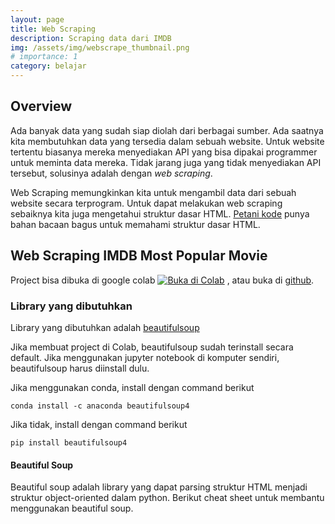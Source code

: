 ```yaml
---
layout: page
title: Web Scraping
description: Scraping data dari IMDB
img: /assets/img/webscrape_thumbnail.png
# importance: 1
category: belajar
---
```


## Overview

Ada banyak data yang sudah siap diolah dari berbagai sumber. Ada saatnya kita membutuhkan data yang tersedia dalam sebuah website. Untuk website tertentu biasanya mereka menyediakan API yang bisa dipakai programmer untuk meminta data mereka. Tidak jarang juga yang tidak menyediakan API tersebut, solusinya adalah dengan *web scraping*.

Web Scraping memungkinkan kita untuk mengambil data dari sebuah website secara terprogram. Untuk dapat melakukan web scraping sebaiknya kita juga mengetahui struktur dasar HTML. [Petani kode](https://www.petanikode.com/tutorial/html/) punya bahan bacaan bagus untuk memahami struktur dasar HTML.

## Web Scraping IMDB Most Popular Movie

Project bisa dibuka di google colab [![Buka di Colab](https://colab.research.google.com/assets/colab-badge.svg)](https://colab.research.google.com/github/dssc-unmul/web-scraping/blob/main/webscrape.ipynb)
, atau buka di [github](https://github.com/dssc-unmul/web-scraping/blob/main/webscrape.ipynb).

### Library yang dibutuhkan

Library yang dibutuhkan adalah [beautifulsoup](https://pypi.org/project/beautifulsoup4/)

Jika membuat project di Colab, beautifulsoup sudah terinstall secara default. Jika menggunakan jupyter notebook di komputer sendiri, beautifulsoup harus diinstall dulu.

Jika menggunakan conda, install dengan command berikut

```console
conda install -c anaconda beautifulsoup4
```
Jika tidak, install dengan command berikut

```console
pip install beautifulsoup4
```
#### Beautiful Soup

Beautiful soup adalah library yang dapat parsing struktur HTML menjadi struktur object-oriented dalam python. Berikut cheat sheet untuk membantu menggunakan beautiful soup.

<script src="https://gist.github.com/yoki/b7f2fcef64c893e307c4c59303ead19a.js"></script>

